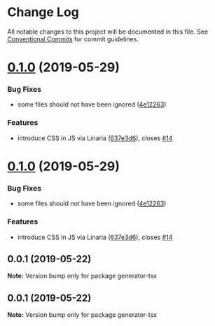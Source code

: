 # Change Log

All notable changes to this project will be documented in this file.
See [Conventional Commits](https://conventionalcommits.org) for commit guidelines.

# [0.1.0](https://github.com/adobe/generator-tsx/compare/v0.0.1...v0.1.0) (2019-05-29)


### Bug Fixes

* some files should not have been ignored ([4e12263](https://github.com/adobe/generator-tsx/commit/4e12263))


### Features

* introduce CSS in JS via Linaria ([637e3d6](https://github.com/adobe/generator-tsx/commit/637e3d6)), closes [#14](https://github.com/adobe/generator-tsx/issues/14)





# [0.1.0](https://github.com/adobe/generator-tsx/compare/v0.0.1...v0.1.0) (2019-05-29)


### Bug Fixes

* some files should not have been ignored ([4e12263](https://github.com/adobe/generator-tsx/commit/4e12263))


### Features

* introduce CSS in JS via Linaria ([637e3d6](https://github.com/adobe/generator-tsx/commit/637e3d6)), closes [#14](https://github.com/adobe/generator-tsx/issues/14)





## 0.0.1 (2019-05-22)

**Note:** Version bump only for package generator-tsx





## 0.0.1 (2019-05-22)

**Note:** Version bump only for package generator-tsx
